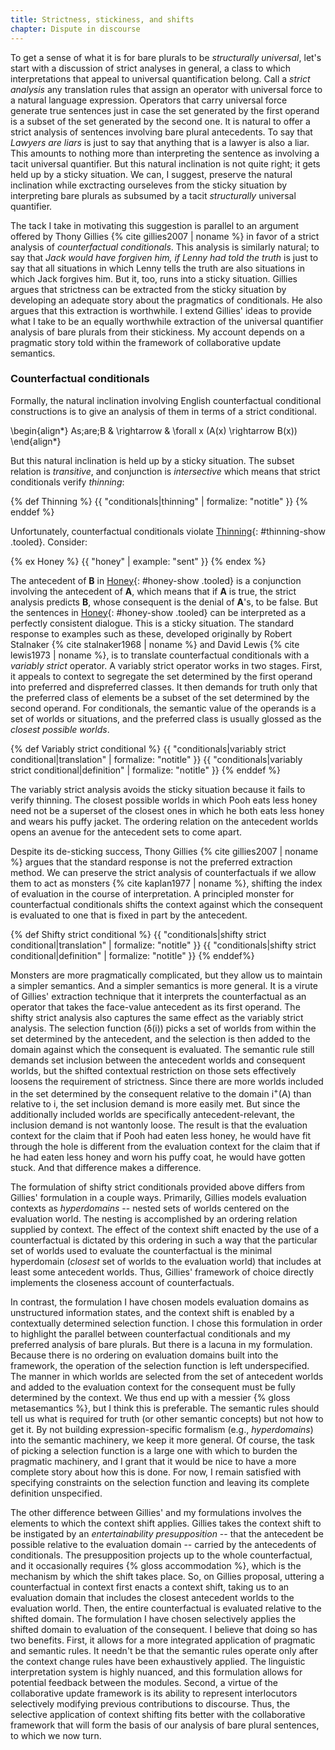 ```yaml
---
title: Strictness, stickiness, and shifts
chapter: Dispute in discourse
---
```


To get a sense of what it is for bare plurals to be *structurally universal*, let's start with a discussion of strict analyses in general, a class to which interpretations that appeal to universal quantification belong. Call a *strict analysis* any translation rules that assign an operator with universal force to a natural language expression. Operators that carry universal force generate true sentences just in case the set generated by the first operand is a subset of the set generated by the second one. It is natural to offer a strict analysis of sentences involving bare plural antecedents. To say that *Lawyers are liars* is just to say that anything that is a lawyer is also a liar. This amounts to nothing more than interpreting the sentence as involving a tacit universal quantifier. But this natural inclination is not quite right; it gets held up by a sticky situation. We can, I suggest, preserve the natural inclination while exctracting ourseleves from the sticky situation by interpreting bare plurals as subsumed by a tacit *structurally* universal quantifier.

The tack I take in motivating this suggestion is parallel to an argument offered by Thony Gillies {% cite gillies2007 | noname %} in favor of a strict analysis of *counterfactual conditionals*. This analysis is similarly natural; to say that *Jack would have forgiven him, if Lenny had told the truth* is just to say that all situations in which Lenny tells the truth are also situations in which Jack forgives him. But it, too, runs into a sticky situation. Gillies argues that strictness can be extracted from the sticky situation by developing an adequate story about the pragmatics of conditionals. He also argues that this extraction is worthwhile. I extend Gillies' ideas to provide what I take to be an equally worthwhile extraction of the universal quantifier analysis of bare plurals from their stickiness. My account depends on a pragmatic story told within the framework of collaborative update semantics.

### Counterfactual conditionals

Formally, the natural inclination involving English counterfactual conditional constructions is to give an analysis of them in terms of a strict conditional.

\begin{align*}
  As\;are\;B & \rightarrow & \forall x (A(x) \rightarrow B(x))
\end{align*}

But this natural inclination is held up by a sticky situation. The subset relation is *transitive*, and conjunction is *intersective* which means that strict conditionals verify *thinning*:

<!-- Thinning -->
{% def Thinning %}
  {{ "conditionals|thinning" | formalize: "notitle" }}
{% enddef %}

Unfortunately, counterfactual conditionals violate [Thinning](#thinning){: #thinning-show .tooled}. Consider:

<!-- Honey -->
{% ex Honey %}
  {{ "honey" | example: "sent" }}
{% endex %}

The antecedent of **B** in [Honey](#honey){: #honey-show .tooled} is a conjunction involving the antecedent of **A**, which means that if **A** is true, the strict analysis predicts **B**, whose consequent is the denial of **A**'s, to be false. But the sentences in [Honey](#honey){: #honey-show .tooled} can be interpreted as a perfectly consistent dialogue. This is a sticky situation. The standard response to examples such as these, developed originally by Robert Stalnaker {% cite stalnaker1968 | noname %} and David Lewis {% cite lewis1973 | noname %}, is to translate counterfactual conditionals with a *variably strict* operator. A variably strict operator works in two stages. First, it appeals to context to segregate the set determined by the first operand into preferred and dispreferred classes. It then demands for truth only that the preferred class of elements be a subset of the set determined by the second operand. For conditionals, the semantic value of the operands is a set of worlds or situations, and the preferred class is usually glossed as the *closest possible worlds*.

<!-- Variably strict cond -->
{% def Variably strict conditional %}
  {{ "conditionals|variably strict conditional|translation" | formalize: "notitle" }}
  {{ "conditionals|variably strict conditional|definition" | formalize: "notitle" }}
{% enddef %}

The variably strict analysis avoids the sticky situation because it fails to verify thinning. The closest possible worlds in which Pooh eats less honey need not be a superset of the closest ones in which he both eats less honey and wears his puffy jacket. The ordering relation on the antecedent worlds opens an avenue for the antecedent sets to come apart.

Despite its de-sticking success, Thony Gillies {% cite gillies2007 | noname %} argues that the standard response is not the preferred extraction method. We can preserve the strict analysis of counterfactuals if we allow them to act as monsters {% cite kaplan1977 | noname %}, shifting the index of evaluation in the course of interpretation. A principled monster for counterfactual conditionals shifts the context against which the consequent is evaluated to one that is fixed in part by the antecedent.

<!-- Shifty strict conditionals -->
{% def Shifty strict conditional %}
  {{ "conditionals|shifty strict conditional|translation" | formalize: "notitle" }}
  {{ "conditionals|shifty strict conditional|definition" | formalize: "notitle" }}
{% enddef%}

Monsters are more pragmatically complicated, but they allow us to maintain a simpler semantics. And a simpler semantics is more general. It is a virute of Gillies' extraction technique that it interprets the counterfactual as an operator that takes the face-value antecedent as its first operand. The shifty strict analysis also captures the same effect as the variably strict analysis. The selection function (&delta;(i)) picks a set of worlds from within the set determined by the antecedent, and the selection is then added to the domain against which the consequent is evaluated. The semantic rule still demands set inclusion between the antecedent worlds and consequent worlds, but the shifted contextual restriction on those sets effectively loosens the requirement of strictness. Since there are more worlds included in the set determined by the consequent relative to the domain i<sup>+</sup>(A) than relative to i, the set inclusion demand is more easily met. But since the additionally included worlds are specifically antecedent-relevant, the inclusion demand is not wantonly loose. The result is that the evaluation context for the claim that if Pooh had eaten less honey, he would have fit through the hole is different from the evaluation context for the claim that if he had eaten less honey and worn his puffy coat, he would have gotten stuck. And that difference makes a difference.

The formulation of shifty strict conditionals provided above differs from Gillies' formulation in a couple ways. Primarily, Gillies models evaluation contexts as *hyperdomains* -- nested sets of worlds centered on the evaluation world. The nesting is accomplished by an ordering relation supplied by context. The effect of the context shift enacted by the use of a counterfactual is dictated by this ordering in such a way that the particular set of worlds used to evaluate the counterfactual is the minimal hyperdomain (*closest* set of worlds to the evaluation world) that includes at least some antecedent worlds. Thus, Gillies' framework of choice directly implements the closeness account of counterfactuals.

In contrast, the formulation I have chosen models evaluation domains as unstructured information states, and the context shift is enabled by a contextually determined selection function. I chose this formulation in order to highlight the parallel between counterfactual conditionals and my preferred analysis of bare plurals. But there is a lacuna in my formulation. Because there is no ordering on evaluation domains built into the framework, the operation of the selection function is left underspecified. The manner in which worlds are selected from the set of antecedent worlds and added to the evaluation context for the consequent must be fully determined by the context. We thus end up with a messier {% gloss metasemantics %}, but I think this is preferable. The semantic rules should tell us what is required for truth (or other semantic concepts) but not how to get it. By not building expression-specific formalism (e.g., *hyperdomains*) into the semantic machinery, we keep it more general. Of course, the task of picking a selection function is a large one with which to burden the pragmatic machinery, and I grant that it would be nice to have a more complete story about how this is done. For now, I remain satisfied with specifying constraints on the selection function and leaving its complete definition unspecified.

The other difference between Gillies' and my formulations involves the elements to which the context shift applies. Gillies takes the context shift to be instigated by an *entertainability presupposition* -- that the antecedent be possible relative to the evaluation domain -- carried by the antecedents of conditionals. The presupposition projects up to the whole counterfactual, and it occasionally requires {% gloss accommodation %}, which is the mechanism by which the shift takes place. So, on Gillies proposal, uttering a counterfactual in context first enacts a context shift, taking us to an evaluation domain that includes the closest antecedent worlds to the evaluation world. Then, the entire counterfactual is evaluated relative to the shifted domain. The formulation I have chosen selectively applies the shifted domain to evaluation of the consequent. I believe that doing so has two benefits. First, it allows for a more integrated application of pragmatic and semantic rules. It needn't be that the semantic rules operate only after the context change rules have been exhaustively applied. The linguistic interpretation system is highly nuanced, and this formulation allows for potential feedback between the modules. Second, a virtue of the collaborative update framework is its ability to represent interlocutors selectively modifying previous contributions to discourse. Thus, the selective application of context shifting fits better with the collaborative framework that will form the basis of our analysis of bare plural sentences, to which we now turn.
